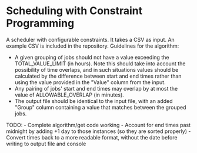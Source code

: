 Scheduling with Constraint Programming
=======================================================================

A scheduler with configurable constraints. It takes a CSV as
input. An example CSV is included in the repository.
Guidelines for the algorithm:
- A given grouping of jobs should not have a value exceeding the
TOTAL_VALUE_LIMIT (in hours). Note this should take into account the
possibility of time overlaps, and in such situations values should be
calculated by the difference between start and end times rather than
using the value provided in the "Value" column from the input.
- Any pairing of jobs' start and end times may overlap by at most
the value of ALLOWABLE_OVERLAP (in minutes).
- The output file should be identical to the input file, with an added
"Group" column containing a value that matches between the grouped
jobs.

TODO:
    - Complete algorithm/get code working
    - Account for end times past midnight by adding +1 day to those
    instances (so they are sorted properly)
    - Convert times back to a more readable format, without the date
    before writing to output file and console
